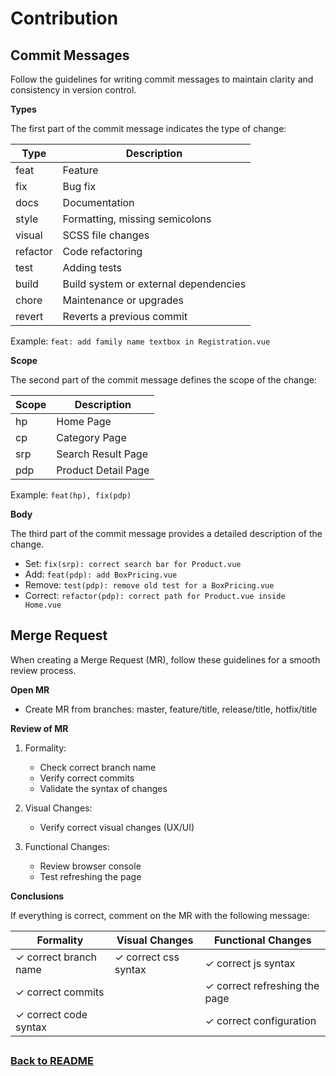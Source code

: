 # Contribution

## Commit Messages

Follow the guidelines for writing commit messages to maintain clarity and consistency in version control.

**Types**

The first part of the commit message indicates the type of change:

| Type   | Description               |
|--------|---------------------------|
| feat   | Feature                   |
| fix    | Bug fix                   |
| docs   | Documentation             |
| style  | Formatting, missing semicolons |
| visual | SCSS file changes         |
| refactor | Code refactoring         |
| test   | Adding tests              |
| build  | Build system or external dependencies   |
| chore  | Maintenance or upgrades   |
| revert | Reverts a previous commit |

Example: `feat: add family name textbox in Registration.vue`

**Scope**

The second part of the commit message defines the scope of the change:

| Scope | Description           |
|-------|-----------------------|
| hp    | Home Page             |
| cp    | Category Page         |
| srp   | Search Result Page    |
| pdp   | Product Detail Page   |

Example: `feat(hp), fix(pdp)`

**Body**

The third part of the commit message provides a detailed description of the change.

- Set: `fix(srp): correct search bar for Product.vue`
- Add: `feat(pdp): add BoxPricing.vue`
- Remove: `test(pdp): remove old test for a BoxPricing.vue`
- Correct: `refactor(pdp): correct path for Product.vue inside Home.vue`

## Merge Request

When creating a Merge Request (MR), follow these guidelines for a smooth review process.

**Open MR**

- Create MR from branches: master, feature/title, release/title, hotfix/title

**Review of MR**

1. Formality:
   - Check correct branch name
   - Verify correct commits
   - Validate the syntax of changes

2. Visual Changes:
   - Verify correct visual changes (UX/UI)

3. Functional Changes:
   - Review browser console
   - Test refreshing the page

**Conclusions**

If everything is correct, comment on the MR with the following message:

| Formality          | Visual Changes       | Functional Changes     |
|-------------------|----------------------|------------------------|
| ✓ correct branch name  | ✓ correct css syntax    | ✓ correct js syntax           |
| ✓ correct commits       |                        | ✓ correct refreshing the page |
| ✓ correct code syntax   |                        | ✓ correct configuration       |
## 
### [Back to README](../README.md)

## 